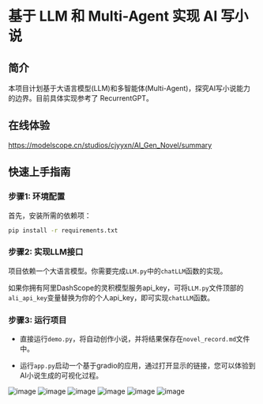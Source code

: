 # 基于 LLM 和 Multi-Agent 实现 AI 写小说

## 简介

本项目计划基于大语言模型(LLM)和多智能体(Multi-Agent)，探究AI写小说能力的边界。目前具体实现参考了 RecurrentGPT。

## 在线体验

https://modelscope.cn/studios/cjyyxn/AI_Gen_Novel/summary

## 快速上手指南

### 步骤1: 环境配置

首先，安装所需的依赖项：

```bash
pip install -r requirements.txt
```

### 步骤2: 实现LLM接口

项目依赖一个大语言模型。你需要完成`LLM.py`中的`chatLLM`函数的实现。

如果你拥有阿里DashScope的灵积模型服务api_key，可将`LLM.py`文件顶部的`ali_api_key`变量替换为你的个人api_key，即可实现`chatLLM`函数。

### 步骤3: 运行项目

- 直接运行`demo.py`，将自动创作小说，并将结果保存在`novel_record.md`文件中。

- 运行`app.py`启动一个基于gradio的应用，通过打开显示的链接，您可以体验到AI小说生成的可视化过程。

![image](https://github.com/EquatorSavage/AI_Gen_Novel/assets/38064179/3360959a-a7d4-474c-bccd-71ec690081d8)
![image](https://github.com/EquatorSavage/AI_Gen_Novel/assets/38064179/79070613-a4a2-48cf-aeef-630485fd276f)
![image](https://github.com/EquatorSavage/AI_Gen_Novel/assets/38064179/d03afa42-15f9-4e7f-9032-04df5457e9e5)
![image](https://github.com/EquatorSavage/AI_Gen_Novel/assets/38064179/979172c4-b210-4dda-b2cf-5a1ae03ed2ff)
![image](https://github.com/EquatorSavage/AI_Gen_Novel/assets/38064179/9edc5129-9bed-4e6d-8e74-510a2381b411)
![image](https://github.com/EquatorSavage/AI_Gen_Novel/assets/38064179/5f82e310-33dc-4553-9e7d-4900c9e0f898)





